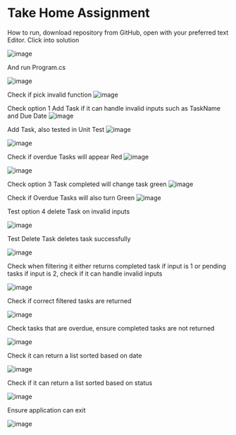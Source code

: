 # Take Home Assignment

How to run, download repository from GitHub, open with your preferred text Editor. 
Click into solution

![image](https://github.com/user-attachments/assets/ed556b4c-d934-42c7-acb1-7b4fa0454630)

And run Program.cs

![image](https://github.com/user-attachments/assets/bfdf8036-4d4d-4c35-9559-3cbfd4551e25)


Check if pick invalid function
![image](https://github.com/user-attachments/assets/39da3838-99a8-4ef9-a2e1-7fd4b88c5210)

Check option 1 Add Task if it can handle invalid inputs such as TaskName and Due Date
![image](https://github.com/user-attachments/assets/739bd766-b1f9-48aa-86a7-af9e5a4d22d6)

Add Task, also tested in Unit Test
![image](https://github.com/user-attachments/assets/b3fa7c03-b57a-40c8-81bb-4a8ec811199c)



![image](https://github.com/user-attachments/assets/2f854c9b-ce79-4353-bdc1-485824a45cf1)


Check if overdue Tasks will appear Red
![image](https://github.com/user-attachments/assets/785b6b15-50be-421e-a554-794299091c98)



![image](https://github.com/user-attachments/assets/d1fa6ffa-08c9-42c6-9829-a00c95a9c777)


Check option 3 Task completed will change task green
![image](https://github.com/user-attachments/assets/fc30515a-48e8-4a35-b672-17e502c508f3)


Check if Overdue Tasks will also turn Green
![image](https://github.com/user-attachments/assets/9d4104e1-335e-4aae-b0fd-e919791ea041)


Test option 4 delete Task on invalid inputs

![image](https://github.com/user-attachments/assets/c552876e-6a98-4e27-b1a4-d34088fc3e65)

Test Delete Task deletes task successfully

![image](https://github.com/user-attachments/assets/94201fb5-ce3f-4be9-8efa-1a38b0ba502a)

Check when filtering it either returns completed task if input is 1 or pending tasks if input is 2, check if it can handle invalid inputs

![image](https://github.com/user-attachments/assets/0ca298ed-85ce-4c04-b606-bed2ede0db19)

Check if correct filtered tasks are returned

![image](https://github.com/user-attachments/assets/b2d07cd1-4721-4fe4-a78b-2af9cb788131)


Check tasks that are overdue, ensure completed tasks are not returned

![image](https://github.com/user-attachments/assets/ab323d13-03e2-4866-93a0-e228ad55bd39)

Check it can return a list sorted based on date


![image](https://github.com/user-attachments/assets/926bd886-694a-4180-80f2-e6b8aa3b414b)

Check if it can return a list sorted based on status


![image](https://github.com/user-attachments/assets/2b748adb-8eae-45f8-93fc-3a0982933874)

Ensure application can exit

![image](https://github.com/user-attachments/assets/32364ebc-9b87-45ef-83f6-cf2213076906)







